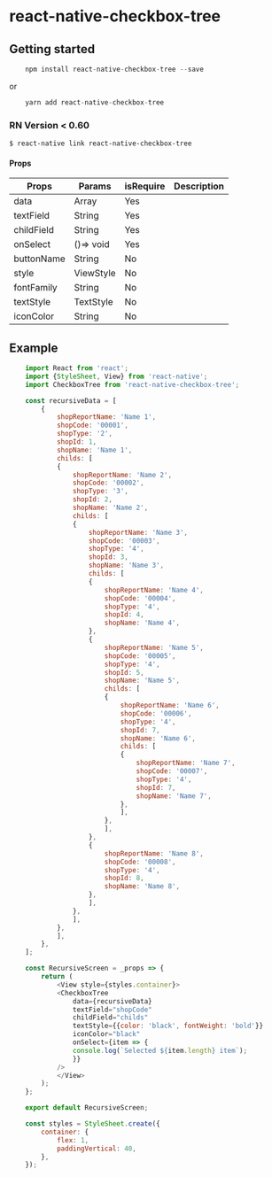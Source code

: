 # react-native-checkbox-tree

## Getting started
```js
    npm install react-native-checkbox-tree --save
```
or
```js
    yarn add react-native-checkbox-tree
```

### RN Version < 0.60

`$ react-native link react-native-checkbox-tree`

#### Props

| Props              | Params               | isRequire | Description      |
| ------------------ | -------------------- | --------- | ---------------- |
| data               | Array                | Yes       |                  |
| textField          | String               | Yes       |                  |
| childField         | String               | Yes       |                  |
| onSelect           | ()=> void            | Yes       |                  |
| buttonName         | String               | No        |                  |
| style              | ViewStyle            | No        |                  |
| fontFamily         | String               | No        |                  |
| textStyle          | TextStyle            | No        |                  |
| iconColor          | String               | No        |                  |

## Example
```javascript
    import React from 'react';
    import {StyleSheet, View} from 'react-native';
    import CheckboxTree from 'react-native-checkbox-tree';

    const recursiveData = [
        {
            shopReportName: 'Name 1',
            shopCode: '00001',
            shopType: '2',
            shopId: 1,
            shopName: 'Name 1',
            childs: [
            {
                shopReportName: 'Name 2',
                shopCode: '00002',
                shopType: '3',
                shopId: 2,
                shopName: 'Name 2',
                childs: [
                {
                    shopReportName: 'Name 3',
                    shopCode: '00003',
                    shopType: '4',
                    shopId: 3,
                    shopName: 'Name 3',
                    childs: [
                    {
                        shopReportName: 'Name 4',
                        shopCode: '00004',
                        shopType: '4',
                        shopId: 4,
                        shopName: 'Name 4',
                    },
                    {
                        shopReportName: 'Name 5',
                        shopCode: '00005',
                        shopType: '4',
                        shopId: 5,
                        shopName: 'Name 5',
                        childs: [
                        {
                            shopReportName: 'Name 6',
                            shopCode: '00006',
                            shopType: '4',
                            shopId: 7,
                            shopName: 'Name 6',
                            childs: [
                            {
                                shopReportName: 'Name 7',
                                shopCode: '00007',
                                shopType: '4',
                                shopId: 7,
                                shopName: 'Name 7',
                            },
                            ],
                        },
                        ],
                    },
                    {
                        shopReportName: 'Name 8',
                        shopCode: '00008',
                        shopType: '4',
                        shopId: 8,
                        shopName: 'Name 8',
                    },
                    ],
                },
                ],
            },
            ],
        },
    ];

    const RecursiveScreen = _props => {
        return (
            <View style={styles.container}>
            <CheckboxTree
                data={recursiveData}
                textField="shopCode"
                childField="childs"
                textStyle={{color: 'black', fontWeight: 'bold'}}
                iconColor="black"
                onSelect={item => {
                console.log(`Selected ${item.length} item`);
                }}
            />
            </View>
        );
    };

    export default RecursiveScreen;

    const styles = StyleSheet.create({
        container: {
            flex: 1,
            paddingVertical: 40,
        },
    });

```
